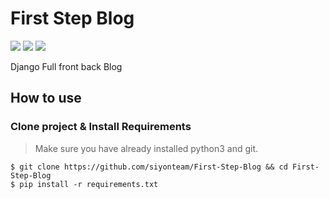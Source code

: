 # First Step Blog
[![](https://img.shields.io/pypi/pyversions/Django.svg)](https://python.org/downloads/)
[![](https://img.shields.io/badge/django-3.0%20%7C%203.1-green)](https://djangoproject.com/)
[![](https://img.shields.io/apm/l/vim-mode.svg)](https://choosealicense.com/licenses/mit/)

Django Full front back Blog

## How to use

### Clone project & Install Requirements
> Make sure you have already installed python3 and git.
```
$ git clone https://github.com/siyonteam/First-Step-Blog && cd First-Step-Blog
$ pip install -r requirements.txt
```